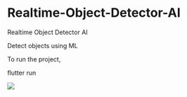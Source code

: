 # Realtime-Object-Detector-AI
Realtime Object Detector AI

Detect objects using ML

To run the project,

flutter run

<img src="https://i.ytimg.com/vi/r8mjuCImfcI/maxresdefault.jpg">
